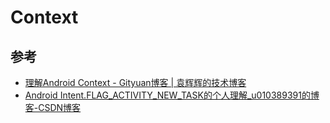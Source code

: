 # Context



## 参考

- [理解Android Context - Gityuan博客 | 袁辉辉的技术博客](http://gityuan.com/2017/04/09/android_context/)
- [Android Intent.FLAG_ACTIVITY_NEW_TASK的个人理解_u010389391的博客-CSDN博客](https://blog.csdn.net/u010389391/article/details/78558475?utm_medium=distribute.pc_relevant.none-task-blog-2~default~BlogCommendFromMachineLearnPai2~default-3.control&depth_1-utm_source=distribute.pc_relevant.none-task-blog-2~default~BlogCommendFromMachineLearnPai2~default-3.control)

